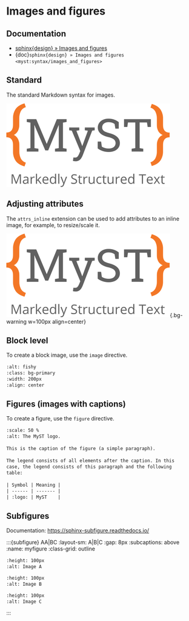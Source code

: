 # Images and figures

## Documentation
- [sphinx{design} » Images and figures](inv:myst#syntax/images_and_figures)
- {doc}`sphinx{design} » Images and figures <myst:syntax/images_and_figures>`

## Standard

The standard Markdown syntax for images.

![MyST logo](../_static/myst-logo-wide.svg)

## Adjusting attributes
The `attrs_inline` extension can be used to add attributes to an inline image,
for example, to resize/scale it.

![MyST logo](../_static/myst-logo-wide.svg){.bg-warning w=100px align=center}

## Block level
To create a block image, use the `image` directive.
```{image} https://myst-parser.readthedocs.io/en/latest/_static/logo-wide.svg
:alt: fishy
:class: bg-primary
:width: 200px
:align: center
```


## Figures (images with captions)

To create a figure, use the `figure` directive.

```{figure} ../_static/myst-logo-wide.png
:scale: 50 %
:alt: The MyST logo.

This is the caption of the figure (a simple paragraph).

The legend consists of all elements after the caption. In this
case, the legend consists of this paragraph and the following
table:

| Symbol | Meaning |
| ------ | ------- |
| :logo: | MyST    |
```


## Subfigures

Documentation: https://sphinx-subfigure.readthedocs.io/

:::{subfigure} AA|BC
:layout-sm: A|B|C
:gap: 8px
:subcaptions: above
:name: myfigure
:class-grid: outline

```{image} https://sphinx-subfigure.readthedocs.io/en/latest/_images/A.png
:height: 100px
:alt: Image A
```

```{image} https://sphinx-subfigure.readthedocs.io/en/latest/_images/B.png
:height: 100px
:alt: Image B
```

```{image} https://sphinx-subfigure.readthedocs.io/en/latest/_images/C.png
:height: 100px
:alt: Image C
```

:::

